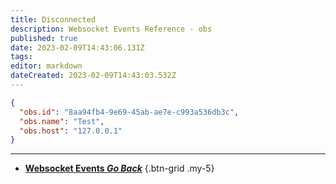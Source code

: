 ```yaml
---
title: Disconnected
description: Websocket Events Reference - obs
published: true
date: 2023-02-09T14:43:06.131Z
tags: 
editor: markdown
dateCreated: 2023-02-09T14:43:03.532Z
---
```


```json
{
  "obs.id": "8aa94fb4-9e69-45ab-ae7e-c993a536db3c",
  "obs.name": "Test",
  "obs.host": "127.0.0.1"
}
```

---

- [<i class="mdi mdi-chevron-left"></i>**Websocket Events *Go Back***](/Servers-Clients/WebSocket-Server/Events)
{.btn-grid .my-5}
